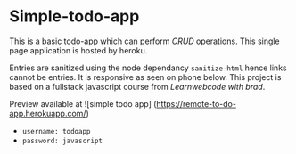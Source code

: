 # Simple-todo-app

This is a basic todo-app which can perform *CRUD* operations.
This single page application is hosted by heroku.

Entries are sanitized using the node dependancy  `sanitize-html` hence links cannot be entries. It is responsive as seen on phone below.
This project is based on a fullstack javascript course from  *Learnwebcode with brad*.

Preview available at      ![simple todo app] (https://remote-to-do-app.herokuapp.com/)


- `username: todoapp`
- `password: javascript`

